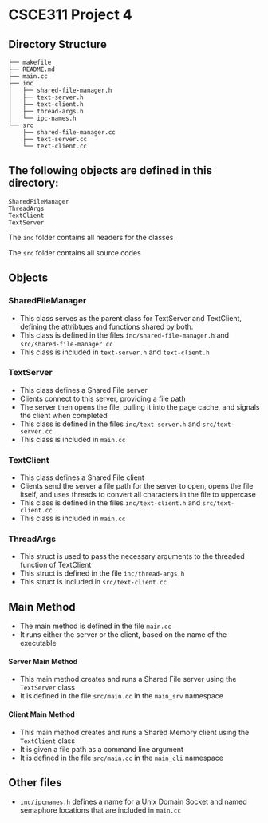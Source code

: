 # CSCE311 Project 4

## Directory Structure
```
├── makefile
├── README.md
├── main.cc
├── inc
│   ├── shared-file-manager.h
│   ├── text-server.h
│   ├── text-client.h
│   ├── thread-args.h
│   └── ipc-names.h
└── src
    ├── shared-file-manager.cc
    ├── text-server.cc
    └── text-client.cc
```

## The following objects are defined in this directory:

    SharedFileManager
    ThreadArgs
    TextClient
    TextServer

The `inc` folder contains all headers for the classes

The `src` folder contains all source codes

## Objects

### SharedFileManager
- This class serves as the parent class for TextServer and TextClient, defining the attribtues and functions shared by both.
- This class is defined in the files `inc/shared-file-manager.h` and `src/shared-file-manager.cc`
- This class is included in `text-server.h` and `text-client.h`

### TextServer
- This class defines a Shared File server
- Clients connect to this server, providing a file path
- The server then opens the file, pulling it into the page cache, and signals the client when completed
- This class is defined in the files `inc/text-server.h` and `src/text-server.cc`
- This class is included in `main.cc`

### TextClient
- This class defines a Shared File client
- Clients send the server a file path for the server to open, opens the file itself, and uses threads to convert all characters in the file to uppercase
- This class is defined in the files `inc/text-client.h` and `src/text-client.cc`
- This class is included in `main.cc`

### ThreadArgs
- This struct is used to pass the necessary arguments to the threaded function of TextClient
- This struct is defined in the file `inc/thread-args.h`
- This struct is included in `src/text-client.cc`

## Main Method
- The main method is defined in the file `main.cc`
- It runs either the server or the client, based on the name of the executable

#### Server Main Method
- This main method creates and runs a Shared File server using the `TextServer` class
- It is defined in the file `src/main.cc` in the `main_srv` namespace

#### Client Main Method
- This main method creates and runs a Shared Memory client using the `TextClient` class
- It is given a file path as a command line argument
- It is defined in the file `src/main.cc` in the `main_cli` namespace

## Other files
- `inc/ipcnames.h` defines a name for a Unix Domain Socket and named semaphore locations that are included in `main.cc`